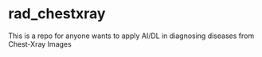 # rad_chestxray
This is a repo for anyone wants to apply AI/DL in diagnosing diseases from Chest-Xray Images
